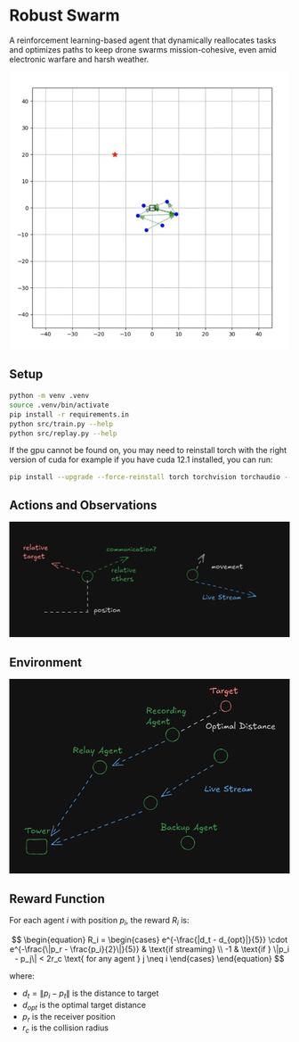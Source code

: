 # Robust Swarm

A reinforcement learning-based agent that dynamically reallocates tasks and optimizes paths to keep drone swarms mission-cohesive, even amid electronic warfare and harsh weather.

[![](images/video_image.png)](videos/simulation_20250329220448.mp4)

## Setup

```bash
python -m venv .venv
source .venv/bin/activate
pip install -r requirements.in
python src/train.py --help
python src/replay.py --help
```

If the gpu cannot be found on, you may need to reinstall torch with the right version of cuda for example if you have cuda 12.1 installed, you can run:

```bash
pip install --upgrade --force-reinstall torch torchvision torchaudio --index-url https://download.pytorch.org/whl/cu121 --user
```

## Actions and Observations

![](images/actions-movement.png)

## Environment

![](images/diagram.png)

## Reward Function

For each agent $i$ with position $p_i$, the reward $R_i$ is:

$$
\begin{equation}
R_i = \begin{cases}
e^{-\frac{|d_t - d_{opt}|}{5}} \cdot e^{-\frac{\|p_r - \frac{p_i}{2}\|}{5}} & \text{if streaming} \\
-1 & \text{if } \|p_i - p_j\| < 2r_c \text{ for any agent } j \neq i
\end{cases}
\end{equation}
$$

where:

- $d_t = \|p_i - p_t\|$ is the distance to target
- $d_{opt}$ is the optimal target distance
- $p_r$ is the receiver position
- $r_c$ is the collision radius
